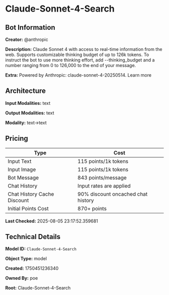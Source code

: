 # Claude-Sonnet-4-Search

## Bot Information

**Creator:** @anthropic

**Description:** Claude Sonnet 4 with access to real-time information from the web. Supports customizable thinking budget of up to 126k tokens.
To instruct the bot to use more thinking effort, add --thinking_budget and a number ranging from 0 to 126,000 to the end of your message.

**Extra:** Powered by Anthropic: claude-sonnet-4-20250514. Learn more


## Architecture

**Input Modalities:** text

**Output Modalities:** text

**Modality:** text->text


## Pricing

| Type | Cost |
|------|------|
| Input Text | 115 points/1k tokens |
| Input Image | 115 points/1k tokens |
| Bot Message | 843 points/message |
| Chat History | Input rates are applied |
| Chat History Cache Discount | 90% discount oncached chat history |
| Initial Points Cost | 870+ points |

**Last Checked:** 2025-08-05 23:17:52.359681


## Technical Details

**Model ID:** `Claude-Sonnet-4-Search`

**Object Type:** model

**Created:** 1750451236340

**Owned By:** poe

**Root:** Claude-Sonnet-4-Search
